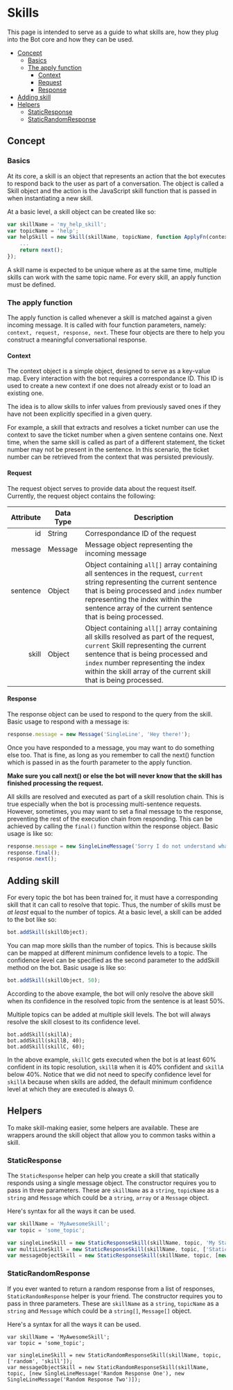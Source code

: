# Skills

This page is intended to serve as a guide to what skills are, how they plug into the Bot core and how they can be used.

<!-- vim-markdown-toc GFM -->
* [Concept](#concept)
	* [Basics](#basics)
	* [The apply function](#the-apply-function)
		* [Context](#context)
		* [Request](#request)
		* [Response](#response)
* [Adding skill](#adding-skill)
* [Helpers](#helpers)
	* [StaticResponse](#staticresponse)
	* [StaticRandomResponse](#staticrandomresponse)

<!-- vim-markdown-toc -->

## Concept

### Basics

At its core, a skill is an object that represents an action that the bot executes to respond back to the user as part of a conversation. The object is called a Skill object and the action is the JavaScript skill function that is passed in when instantiating a new skill.

At a basic level, a skill object can be created like so:

```javascript
var skillName = 'my_help_skill';
var topicName = 'help';
var helpSkill = new Skill(skillName, topicName, function ApplyFn(context, request, response, next) {
	...
	return next();
});
```

A skill name is expected to be unique where as at the same time, multiple skills can work with the same topic name. For every skill, an apply function must be defined.

### The apply function

The apply function is called whenever a skill is matched against a given incoming message. It is called with four function parameters, namely: `context, request, response, next`. These four objects are there to help you construct a meaningful conversational response.

#### Context

The context object is a simple object, designed to serve as a key-value map. Every interaction with the bot requires a correspondance ID. This ID is used to create a new context if one does not already exist or to load an existing one. 

The idea is to allow skills to infer values from previously saved ones if they have not been explicitly specified in a given query. 

For example, a skill that extracts and resolves a ticket number can use the context to save the ticket number when a given sentene contains one. Next time, when the same skill is called as part of a different statement, the ticket number may not be present in the sentence. In this scenario, the ticket number can be retrieved from the context that was persisted previously.

#### Request

The request object serves to provide data about the request itself. Currently, the request object contains the following:

| Attribute | Data Type | Description                                           |
|----------:|-----------|-------------------------------------------------------|
| id        | String    | Correspondance ID of the request                      |
| message   | Message   | Message object representing the incoming message      |
| sentence  | Object    | Object containing `all[]` array containing all sentences in the request, `current` string representing the current sentence that is being processed and `index` number representing the index within the sentence array of the current sentence that is being processed.     |
| skill  | Object    | Object containing `all[]` array containing all skills resolved as part of the request, `current` Skill representing the current sentence that is being processed and `index` number representing the index within the skill array of the current skill that is being processed.     |

#### Response

The response object can be used to respond to the query from the skill. Basic usage to respond with a message is:

```javascript
response.message = new Message('SingleLine', 'Hey there!');
```

Once you have responded to a message, you may want to do something else too. That is fine, as long as you remember to call the next() function which is passed in as the fourth parameter to the apply function. 

**Make sure you call next() or else the bot will never know that the skill has finished processing the request.**

All skills are resolved and executed as part of a skill resolution chain. This is true especially when the bot is processing multi-sentence requests. However, sometimes, you may want to set a final message to the response, preventing the rest of the execution chain from responding. This can be achieved by calling the `final()` function within the response object. Basic usage is like so:

```javascript
response.message = new SingleLineMessage('Sorry I do not understand what you are trying to say.');
response.final();
response.next();
```

## Adding skill

For every topic the bot has been trained for, it must have a corresponding skill that it can call to resolve that topic. Thus, the number of skills must be *at least* equal to the number of topics. At a basic level, a skill can be added to the bot like so:

```javascript
bot.addSkill(skillObject);
```

You can map more skills than the number of topics. This is because skills can be mapped at different minimum confidence levels to a topic. The confidence level can be specified as the second parameter to the addSkill method on the bot. Basic usage is like so:

```javascript
bot.addSkill(skillObject, 50);
```

According to the above example, the bot will only resolve the above skill when its confidence in the resolved topic from the sentence is at least 50%.

Multiple topics can be added at multiple skill levels. The bot will always resolve the skill closest to its confidence level.

```javscript
bot.addSkill(skillA);
bot.addSkill(skillB, 40);
bot.addSkill(skillC, 60);
```

In the above example, `skillC` gets executed when the bot is at least 60% confident in its topic resolution, `skillB` when it is 40% confident and `skillA` below 40%. Notice that we did not need to specify confidence level for `skillA` because when skills are added, the default minimum confidence level at which they are executed is always 0.

## Helpers

To make skill-making easier, some helpers are available. These are wrappers around the skill object that allow you to common tasks within a skill.

### StaticResponse

The `StaticResponse` helper can help you create a skill that statically responds using a single message object. The constructor requires you to pass in three parameters. These are `skillName` as a `string`, `topicName` as a `string` and `Message` which could be a `string`, `array` or a `Message` object.

Here's syntax for all the ways it can be used.

```javascript
var skillName = 'MyAwesomeSkill';
var topic = 'some_topic';

var singleLineSkill = new StaticResponseSkill(skillName, topic, 'My Static Response');
var multiLineSkill = new StaticResponseSkill(skillName, topic, ['Static', 'Response']);
var messageObjectSkill = new StaticResponseSkill(skillName, topic, [new Message('MultiLine', ['Multi', 'Line'])]);
```

### StaticRandomResponse

If you ever wanted to return a random response from a list of responses, `StaticRandomResponse` helper is your friend. The constructor requires you to pass in three parameters. These are `skillName` as a `string`, `topicName` as a `string` and `Message` which could be a `string[]`, `Message[]` object.

Here's a syntax for all the ways it can be used.

```javscript
var skillName = 'MyAwesomeSkill';
var topic = 'some_topic';

var singleLineSkill = new StaticRandomResponseSkill(skillName, topic, ['random', 'skill']);
var messageObjectSkill = new StaticRandomResponseSkill(skillName, topic, [new SingleLineMessage('Random Response One'), new SingleLineMessage('Random Response Two')]);
```
